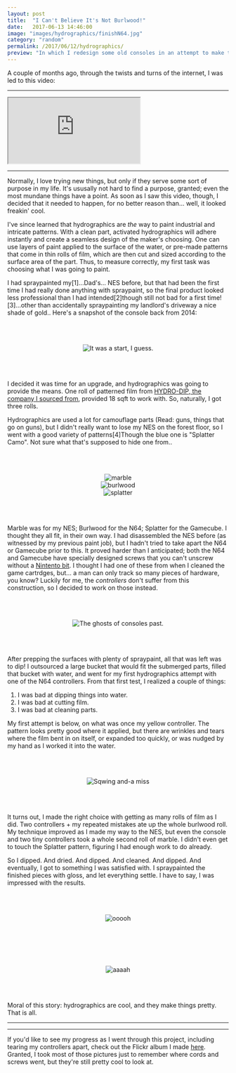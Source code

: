 ```yaml
---
layout: post
title:  "I Can't Believe It's Not Burlwood!"
date:   2017-06-13 14:46:00
image: "images/hydrographics/finishN64.jpg"
category: "random"
permalink: /2017/06/12/hydrographics/
preview: "In which I redesign some old consoles in an attempt to make them classy."
---
```


A couple of months ago, through the twists and turns of the internet, I was led to this video: 

---

<div class="embed-responsive embed-responsive-16by9" >
<iframe class="embed-responsive-item"
src="https://www.youtube.com/embed/rmSV2l6JFt0">
</iframe>
</div>

---

Normally, I love trying new things, but only if they serve some sort of purpose in my life. It's ususally not hard to find a purpose, granted; even the most mundane things have a point. As soon as I saw this video, though, I decided that it needed to happen, for no better reason than... well, it looked freakin' cool.

I've since learned that hydrographics are _the_ way to paint industrial and intricate patterns. With a clean part, activated hydrographics will adhere instantly and create a seamless design of the maker's choosing. One can use layers of paint applied to the surface of the water, or pre-made patterns that come in thin rolls of film, which are then cut and sized according to the surface area of the part. Thus, to measure correctly, my first task was choosing what I was going to paint.

I had spraypainted my<span class="ref"><span class="refnum">[1]</span><span class="refbody">...Dad's...</span></span> NES before, but that had been the first time I had really done anything with spraypaint, so the final product looked less professional than I had intended<span class="ref"><span class="refnum">[2]</span><span class="refbody">though still not bad for a first time!</span></span><span class="ref"><span class="refnum">[3]</span><span class="refbody">...other than accidentally spraypainting my landlord's driveway a nice shade of gold.</span></span>. Here's a snapshot of the console back from 2014: 

<div style="text-align: center; padding-top: 50px; padding-bottom: 50px">
<img src="/images/hydrographics/OldNES.jpg" title="It was a start, I guess." class="img-thumbnail">
</div>

I decided it was time for an upgrade, and hydrographics was going to provide the means. One roll of patterned film from [HYDRO-DIP, the company I sourced from](http://www.hydrodip.com/), provided 18 sqft to work with. So, naturally, I got three rolls. 

Hydrographics are used a lot for camouflage parts (Read: guns, things that go on guns), but I didn't really want to lose my NES on the forest floor, so I went with a good variety of patterns<span class="ref"><span class="refnum">[4]</span><span class="refbody">Though the blue one is "Splatter Camo". Not sure what that's supposed to hide one from.</span></span>.


<div class="row" style="text-align: center; padding-top: 50px; padding-bottom: 50px">
<div class="col-xs-12 col-sm-12 col-md-4 col-lg-4">
<img src="/images/hydrographics/marble.png" title="marble" class="img-thumbnail">
</div>
<div class="col-xs-12 col-sm-12 col-md-4 col-lg-4"> 
<img src="/images/hydrographics/burlwood.png" title="burlwood" class="img-thumbnail">
</div>
<div class="col-xs-12 col-sm-12 col-md-4 col-lg-4">
<img src="/images/hydrographics/camo.png" title="splatter" class="img-thumbnail">
</div>
</div>


Marble was for my NES; Burlwood for the N64; Splatter for the Gamecube. I thought they all fit, in their own way. I had disassembled the NES before (as witnessed by my previous paint job), but I hadn't tried to take apart the N64 or Gamecube prior to this. It proved harder than I anticipated; both the N64 and Gamecube have specially designed screws that you can't unscrew without a [Nintento bit](https://www.amazon.com/s/?ie=UTF8&keywords=security+bit+n64&tag=googhydr-20&index=aps&hvadid=153654209207&hvpos=1t1&hvnetw=g&hvrand=8449694122684483223&hvpone=&hvptwo=&hvqmt=b&hvdev=c&hvdvcmdl=&hvlocint=&hvlocphy=9060040&hvtargid=kwd-34680610175&ref=pd_sl_9cemn1qmgt_b). I thought I had one of these from when I cleaned the game cartrdges, but... a man can only track so many pieces of hardware, you know?  Luckily for me, the _controllers_ don't suffer from this construction, so I decided to work on those instead.

<div style="text-align: center; padding-top: 50px; padding-bottom: 50px">
<img src="/images/hydrographics/prep.jpg" title="The ghosts of consoles past." class="img-thumbnail">
</div>

After prepping the surfaces with plenty of spraypaint, all that was left was to dip! I outsourced a large bucket that would fit the submerged parts, filled that bucket with water, and went for my first hydrographics attempt with one of the N64 controllers. From that first test, I realized a couple of things: 

1. I was bad at dipping things into water.
2. I was bad at cutting film.
3. I was bad at cleaning parts.

My first attempt is below, on what was once my yellow controller. The pattern looks pretty good where it applied, but there are wrinkles and tears where the film bent in on itself, or expanded too quickly, or was nudged by my hand as I worked it into the water. 

<div style="text-align: center; padding-top: 50px; padding-bottom: 50px">
<img src="/images/hydrographics/firstattempt.jpg" title="Sqwing and-a miss" class="img-thumbnail">
</div>

It turns out, I made the right choice with getting as many rolls of film as I did. Two controllers + my repeated mistakes ate up the whole burlwood roll. My technique improved as I made my way to the NES, but even the console and two tiny controllers took a whole second roll of marble. I didn't even get to touch the Splatter pattern, figuring I had enough work to do already. 

So I dipped. And dried. And dipped. And cleaned. And dipped. And eventually, I got to something I was satisfied with. I spraypainted the finished pieces with gloss, and let everything settle. I have to say, I was impressed with the results. 

<div style="text-align: center; padding-top: 50px; padding-bottom: 50px">
<img src="/images/hydrographics/finishNES.jpg" title="ooooh" class="img-thumbnail">
</div>

<div style="text-align: center; padding-top: 50px; padding-bottom: 50px">
<img src="/images/hydrographics/finishN64.jpg" title="aaaah" class="img-thumbnail">
</div>

Moral of this story: hydrographics are cool, and they make things pretty. That is all.

- - - - - - - - -
- - - - - - - - -

If you'd like to see my progress as I went through this project, including tearing my controllers apart, check out the Flickr album I made [here](https://flic.kr/s/aHskX96KfP). Granted, I took most of those pictures just to remember where cords and screws went, but they're still pretty cool to look at.
